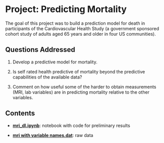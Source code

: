 # Project: Predicting Mortality

The goal of this project was to build a prediction model for death in participants of the Cardiovascular Health Study (a government sponsored cohort study of adults aged 65 years and older in four US communities).

## Questions Addressed

1. Develop a predictive model for mortality.

2. Is self rated health predictive of mortality beyond the predictive capabilities of the available data?

3. Comment on how useful some of the harder to obtain measurements (MRI, lab variables) are in predicting mortality relative to the other variables.

## Contents

- **[mri_dl.ipynb](https://github.com/luca-martial/bios624/tree/master/a1/mri_dl.ipynb)**: notebook with code for preliminary results

- **[mri with variable names.dat](https://github.com/luca-martial/bios624/tree/master/a1/mri%20with%20variable%20names.dat)**: raw data



